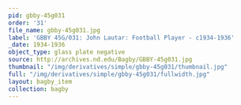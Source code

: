 ```yaml
---
pid: gbby-45g031
order: '31'
file_name: gbby-45g031.jpg
label: 'GBBY 45G/031: John Lautar: Football Player - c1934-1936'
_date: 1934-1936
object_type: glass plate negative
source: http://archives.nd.edu/Bagby/GBBY-45g031.jpg
thumbnail: "/img/derivatives/simple/gbby-45g031/thumbnail.jpg"
full: "/img/derivatives/simple/gbby-45g031/fullwidth.jpg"
layout: bagby_item
collection: bagby
---
```

